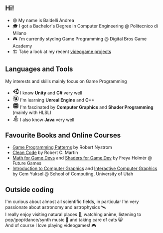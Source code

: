 ## Hi!
- 😄 My name is Baldelli Andrea
- 🎓 I got a Bachelor's Degree in Computer Engineering @ Politecnico di Milano
- 🎮 I'm currently styding Game Programming @ Digital Bros Game Academy
- 🏗 Take a look at my recent <a href="./Videogame%20portfolio.pdf">videogame projects</a>

## Languages and Tools

My interests and skills mainly focus on Game Programming

- <img src="./Logos/Unity.svg" alt="Unity" title="Unity" height="20"/> I know **Unity** and **C#** very well
- <img src="./Logos/Unreal.svg" alt="Unreal Engine" title="Unreal Engine" height="20"/> I'm learning **Unreal Engine** and **C++**
- <img src="./Logos/GPU.png" alt="GPU" title="GPU Programming" height="20"/> I'm fascinated by **Computer Graphics** and **Shader Programming** (mainly with HLSL)
- <img src="./Logos/Java.svg" alt="Java" title="Java" height="20"/> I also know **Java** very well

## Favourite Books and Online Courses

- <a href="https://gameprogrammingpatterns.com/">Game Programming Patterns</a> by Robert Nystrom
- <a href="https://www.apogeonline.com/libri/clean-code-robert-c-martin/">Clean Code</a> by Robert C. Martin
- <a href="https://youtube.com/playlist?list=PLImQaTpSAdsD88wprTConznD1OY1EfK_V&si=vhVBQ-sPWhSR_2Sc">Math for Game Devs</a> and <a href="https://youtube.com/playlist?list=PLImQaTpSAdsCnJon-Eir92SZMl7tPBS4Z&si=Dsey2law1wzCmes4">Shaders for Game Dev</a> by Freya Holmér @ Future Games
- <a href="https://youtube.com/playlist?list=PLplnkTzzqsZTfYh4UbhLGpI5kGd5oW_Hh&si=Ty8Qs5ksj8UP_WOD">Introduction to Computer Graphics</a> and <a href="https://youtube.com/playlist?list=PLplnkTzzqsZS3R5DjmCQsqupu43oS9CFN&si=YdBHCTZJExQyGb_N">Interactive Computer Graphics</a> by Cem Yuksel @ School of Computing, University of Utah

## Outside coding
I'm curious about almost all scientific fields, in particular I'm very passionate about astronomy and astrophysics 🛰<br>
I really enjoy visiting natural places 🌄, watching anime, listening to pop/jpop/dance/synth music 🎵 and taking care of cats 😸<br>
And of course I love playing videogames! 🎮
